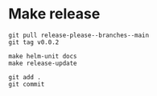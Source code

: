 # Make release

```shell
git pull release-please--branches--main
git tag v0.0.2

make helm-unit docs
make release-update

git add .
git commit
```
